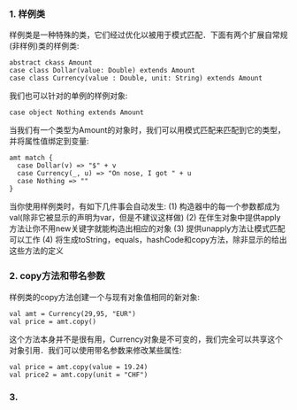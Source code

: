### 1. 样例类

样例类是一种特殊的类，它们经过优化以被用于模式匹配．下面有两个扩展自常规(非样例)类的样例类:
```
abstract ckass Amount
case class Dollar(value: Double) extends Amount
case class Currency(value : Double, unit: String) extends Amount
```
我们也可以针对的单例的样例对象:
```
case object Nothing extends Amount
```
当我们有一个类型为Amount的对象时，我们可以用模式匹配来匹配到它的类型，并将属性值绑定到变量:
```
amt match {
  case Dollar(v) => "$" + v
  case Currency(_, u) => "On nose, I got " + u
  case Nothing => ""
}
```
当你使用样例类时，有如下几件事会自动发生:
(1) 构造器中的每一个参数都成为val(除非它被显示的声明为var，但是不建议这样做)
(2) 在伴生对象中提供apply方法让你不用new关键字就能构造出相应的对象
(3) 提供unapply方法让模式匹配可以工作
(4) 将生成toString，equals，hashCode和copy方法，除非显示的给出这些方法的定义

### 2. copy方法和带名参数
样例类的copy方法创建一个与现有对象值相同的新对象:
```
val amt = Currency(29,95, "EUR")
val price = amt.copy()
```
这个方法本身并不是很有用，Currency对象是不可变的，我们完全可以共享这个对象引用．我们可以使用带名参数来修改某些属性:
```
val price = amt.copy(value = 19.24)
val price2 = amt.copy(unit = "CHF")
```
### 3.
